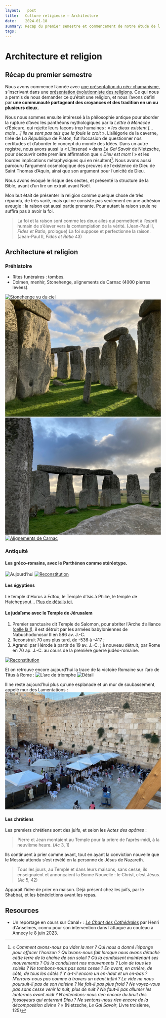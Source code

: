 ```yaml
---
layout:   post
title:   Culture religieuse — Architecture
date:    2024-01-18
summary: Recap du premier semestre et commencement de notre étude de l’architecture comme manifestation physique d’un sentiment religieux.
tags: 
---
```


# Architecture et religion 

## Récap du premier semestre
Nous avons commencé l’année avec [une présentation du néo-chamanisme](https://ghirardotti.fr/2023/09/28/culture-religieuse-chamanisme/), s’inscrivant dans une [présentation évolutionniste des religions](https://ghirardotti.fr/2023/10/05/culture-religieuse-chronologie/). Ce qui nous a permis de nous demander ce qu’était une religion, et nous l’avons défini par **une communauté partageant des croyances et des tradition en un ou plusieurs dieux**.

Nous nous sommes ensuite intéressé à la philosophie antique pour aborder la rupture d’avec les panthéons mythologiques par la *Lettre à Ménécée* d’Épicure, qui rejette leurs façons trop humaines : « *les dieux existent \[… mais …] ils ne sont pas tels que la foule le croit* ». L’allégorie de la caverne, tirée de *La République* de Platon, fut l’occasion de questionner nos certitudes et d’aborder le concept du monde des Idées. Dans un autre registre, nous avons aussi lu « L’Insensé » dans *Le Gai Savoir* de Nietzsche, pour découvrir cette première affirmation que « *Dieu est mort !* » et les lourdes implications métaphysiques qui en résultent[^1]. Nous avons aussi parcouru l’argument cosmologique des preuves de l’existence de Dieu de Saint Thomas d’Aquin, ainsi que son argument pour l’unicité de Dieu.

[^1]: « *Comment avons-nous pu vider la mer ? Qui nous a donné l’éponge pour effacer l’horizon ? Qu’avons-nous fait lorsque nous avons détaché cette terre de la chaîne de son soleil ? Où la conduisent maintenant ses mouvements ? Où la conduisent nos mouvements ? Loin de tous les soleils ? Ne tombons-nous pas sans cesse ? En avant, en arrière, de côté, de tous les côtés ? Y a-t-il encore un en-haut et un en-bas ? N’errons-nous pas comme à travers un néant infini ? Le vide ne nous poursuit-il pas de son haleine ? Ne fait-il pas plus froid ? Ne voyez-vous pas sans cesse venir la nuit, plus de nuit ? Ne faut-il pas allumer les lanternes avant midi ? N’entendons-nous rien encore du bruit des fossoyeurs qui enterrent Dieu ? Ne sentons-nous rien encore de la décomposition divine ?* » (Nietzsche, *Le Gai Savoir*, Livre troisième, 125)

Nous avons évoqué le risque des sectes, et présenté la structure de la Bible, avant d’un lire un extrait avant Noël.

Mon but était de présenter la religion comme quelque chose de très répandu, de très varié, mais qui ne consiste pas seulement en une adhésion aveugle : la raison est aussi partie prenante. Pour autant la raison seule ne suffira pas à avoir la foi.
> La foi et la raison sont comme les deux ailes qui permettent à l’esprit humain de s’élever vers la contemplation de la vérité. (Jean-Paul II, *Fides et Ratio*, prologue)
> La foi suppose et perfectionne la raison. (Jean-Paul II, *Fides et Ratio* 43)



## Architecture et religion
### Préhistoire
- Rites funéraires : tombes.
- Dolmen, menhir, Stonehenge, alignements de Carnac (4000 pierres levées).

[![Stonehenge vu du ciel](https://www.webbaviation.co.uk/aerial/_data/i/galleries/Wiltshire/stone-henge/eb20989-stonehenge-me.jpg)](https://www.webbaviation.co.uk/aerial/_data/i/galleries/Wiltshire/stone-henge/eb20989-stonehenge-me.jpg)
[![Photo de vacances 1](/images/Stonehenge1.jpeg)](/images/Stonehenge1.jpeg)
[![Photo de vacances 2](/images/Stonehenge2.jpeg)](/images/Stonehenge2.jpeg)
[![Alignements de Carnac](http://d3e1m60ptf1oym.cloudfront.net/384f5c57-9aca-49e3-a51f-a8229dba422c/DRO170707_419_xgaplus.jpg)](http://d3e1m60ptf1oym.cloudfront.net/384f5c57-9aca-49e3-a51f-a8229dba422c/DRO170707_419_xgaplus.jpg)

### Antiquité
#### Les gréco-romains, avec le Parthénon comme stéréotype.

![Aujourd’hui](https://monuments.fr/wp-content/uploads/2022/07/Le-Parthenon-scaled.jpeg)
[![Reconstitution](https://cultea.fr/wp-content/uploads/2021/08/pas_2500.jpg)](https://www.youtube.com/watch?v=PWPCZ1UjYmI)

#### Les égyptiens
Le temple d'Horus à Edfou, le Temple d’Isis à Philæ, le temple de Hatchepsout… [Plus de détails ici.](https://decouvrirlemonde.fr/10-temples-de-legypte-antique-plus-fascinants/#8Le_Temple_dHorus_a_Edfou)

#### Le judaïsme avec le Temple de Jérusalem
1. Premier sanctuaire dit Temple de Salomon, pour abriter l'Arche d’alliance ([celle là !](https://images4.alphacoders.com/110/thumb-1920-1109673.jpg)), il est détruit par les armées babyloniennes de Nabuchodonosor II en 586 av. J.-C. 
2. Reconstruit 70 ans plus tard, de -536 à -417 ; 
3. Agrandi par Hérode à partir de 19 av. J.-C. ; à nouveau détruit, par Rome en 70 ap. J.-C. au cours de la première guerre judéo-romaine.

[![Reconstitution](https://i.pinimg.com/originals/ca/d3/6a/cad36a8d39a1508a04494b4ccb68efa5.jpg)](https://www.youtube.com/watch?v=QQQyNVw8Pf4)

Et on retrouve encore aujourd’hui la trace de la victoire Romaine sur l’arc de Titus à Rome :
![L’arc de triomphe](https://cdn.getyourguide.com/img/location/5b0c5d9037f37.jpeg/88.jpg)
![Détail](https://www.archeobiblion.fr/wp-content/uploads/2020/06/titus03w.png)

Il ne reste aujourd’hui plus qu’une esplanade et un mur de soubassement, appelé mur des Lamentations :
[![Mur des lamentations](/images/Mur-des-lamentations.jpeg)](/images/Mur-des-lamentations.jpeg)

#### Les chrétiens
Les premiers chrétiens sont des juifs, et selon les *Actes des apôtres* :
> Pierre et Jean montaient au Temple pour la prière de l’après-midi, à la neuvième heure. (*Ac* 3, 1)

Ils continuent à prier comme avant, tout en ayant la conviction nouvelle que le Messie attendu s’est révélé en la personne de Jésus de Nazareth.

> Tous les jours, au Temple et dans leurs maisons, sans cesse, ils enseignaient et annonçaient la Bonne Nouvelle : le Christ, c’est Jésus. (*Ac* 5, 42)

Apparait l’idée de prier en maison. Déjà présent chez les juifs, par le Shabbat, et les bénédictions avant les repas.




## Resources
- Un reportage en cours sur Canal+ : *[Le Chant des Cathédrales](https://www.canalplus.com/decouverte/le-chant-des-cathedrales/h/23972382_50013)* par Henri d'Anselmes, connu pour son intervention dans l’attaque au couteau à Annecy le 8 juin 2023.

